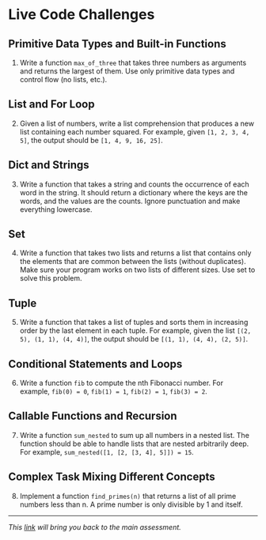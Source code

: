 # Live Code Challenges

## Primitive Data Types and Built-in Functions

1. Write a function `max_of_three` that takes three numbers as arguments and returns the largest of them. Use only primitive data types and control flow (no lists, etc.).

## List and For Loop

2. Given a list of numbers, write a list comprehension that produces a new list containing each number squared. For example, given `[1, 2, 3, 4, 5]`, the output should be `[1, 4, 9, 16, 25]`.

## Dict and Strings

3. Write a function that takes a string and counts the occurrence of each word in the string. It should return a dictionary where the keys are the words, and the values are the counts. Ignore punctuation and make everything lowercase.

## Set

4. Write a function that takes two lists and returns a list that contains only the elements that are common between the lists (without duplicates). Make sure your program works on two lists of different sizes. Use set to solve this problem.

## Tuple

5. Write a function that takes a list of tuples and sorts them in increasing order by the last element in each tuple. For example, given the list `[(2, 5), (1, 1), (4, 4)]`, the output should be `[(1, 1), (4, 4), (2, 5)]`.

## Conditional Statements and Loops

6. Write a function `fib` to compute the nth Fibonacci number. For example, `fib(0) = 0`, `fib(1) = 1`, `fib(2) = 1`, `fib(3) = 2`.

## Callable Functions and Recursion

7. Write a function `sum_nested` to sum up all numbers in a nested list. The function should be able to handle lists that are nested arbitrarily deep. For example, `sum_nested([1, [2, [3, 4], 5]]) = 15`.

## Complex Task Mixing Different Concepts

8. Implement a function `find_primes(n)` that returns a list of all prime numbers less than n. A prime number is only divisible by 1 and itself.

---


_This [link](overview.md) will bring you back to the main assessment._